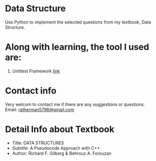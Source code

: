 # Data Structure
Use Python to implement the selected questions from my textbook, Data Structure.

# Along with learning, the tool I used are:
1. Unittest Framework [link](https://docs.python.org/3/library/unittest.html)

# Contact info
Very welcom to contact me if there are any suggestions or questions. <br>
Email: ratherman5796@gmail.com 

# Detail Info about Textbook
* Title: DATA STRUCTURES
* Subtitle: A Pseudocode Approach with C++
* Author: Richard F. Gilberg &amp; Behrouz A. Forouzan
